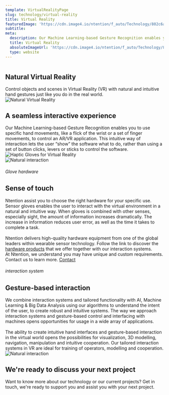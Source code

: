 ```yaml
---
template: VirtualRealityPage
slug: technology/virtual-reality
title: Virtual Reality
featuredImage: 'https://cdn.image4.io/ntention/f_auto/Technology/802c6ae9-df9f-4b66-9c2b-461528e668a4.Jpeg'
subtitle:
meta:
  description: Our Machine Learning-based Gesture Recognition enables you to use specific hand movements, like a flick of the wrist or a set of finger movements, to control an AR/VR application. This intuitive  way of interaction lets  the user “show” the software what to do, rather than using a set of button clicks, levers or sticks to control the software.
  title: Virtual Reality
  absoluteImageUrl: 'https://cdn.image4.io/ntention/f_auto/Technology/802c6ae9-df9f-4b66-9c2b-461528e668a4.Jpeg'
  type: website
---
```


<div class="tech-margin">
<div class="full-width technology-section-black">
    <div class="column">
        <div class="container hover-image">
        <h2>Natural Virtual Reality</h2>
        Control objects and scenes in Virtual Reality (VR) with natural and intuitive hand gestures just like you do in the real world.  
        </div>
    </div>
    <div class="column">
        <div class="container">
            <img src="/images/technology/VR-showcase.jpg" alt="Natural Virtual Reality">
        </div>
    </div>
</div>
</div>

<div class="section">
    <div class="taCenter">
        <h2>A seamless interactive experience</h2>
        <div class="container skinnier">
        Our Machine Learning-based Gesture Recognition enables you to use specific hand movements, like a flick of the wrist or a set of finger movements, to control an AR/VR application. This intuitive  way of interaction lets  the user “show” the software what to do, rather than using a set of button clicks, levers or sticks to control the software.  
        </div>
</div>

<div class="row space-100t">
<div class="column">
    <div class="container">
      <img src="/images/technology/Prime-2-Haptic.jpg" alt="Haptic Gloves for Virtual Reality">
      <div class="column3 right mobile-small">
        <img src="/images/technology/certified-dealer-dark.png" alt="Natural interaction">
      </div>
    </div>
</div>
<div class="column">
    <div class="container hover-image links">
    <h6>Glove hardware</h6>
    <h2>Sense of touch</h2>
    Ntention assist you to choose the right hardware for your specific use. Sensor gloves enables the user to interact with the virtual environment in a natural and intuitive way. When gloves is combined with other senses, especially sight, the amount of information increases dramatically. The increase in information reduces user error, as well as the time it takes to complete a task. <br><br>
    Ntention delivers high-quality hardware equipment from one of the global leaders within wearable sensor technology. Follow the link to discover the <a href="/technology/hardware">hardware products</a> that we offer together with our interaction systems.    
    </div>
</div>
</div>

<div class="section">
    <div class="full-width">
        <div class="container mobile-contact-container">
            At Ntention, we understand you may have unique and custom requirements. Contact us to learn more.
            <a class="button right mobile-contact" href="/contact">Contact</a>
        </div>
    </div>
</div>

<div class="row space-100t space-100b">
<h6>interaction system</h6>
<h2>Gesture-based interaction</h2>
<div class="column">
    <div class="container">
      We combine interaction systems and tailored functionality with AI, Machine Learning & Big Data Analysis using our algorithms to understand the intent of the user, to create robust and intuitive systems. The  way  we  approach  interaction  systems  and  gesture-based  control  and  interfacing  with machines opens opportunities for usage in a wide array of applications.<br><br>
      The ability to create intuitive hand   interfaces   and   gesture-based interaction  in  the  virtual  world  opens  the  possibilities  for  visualization,  3D  modelling, navigation,  manipulation  and  intuitive  cooperation.  Our tailored interaction  systems  in  VR are ideal  for training  of  operators,  modelling  and  cooperation.
    </div>
</div>
<div class="column">
    <div class="container">
        <img src="/images/technology/Manus-Prime-Haptic.jpg" alt="Natural interaction">
    </div>
</div>
</div>

<div class="row">
    <div class="taCenter" id="order">
        <h2>We're ready to discuss your next project</h2>
        <div class="container skinnier">
        Want to know more about our technology or our current projects? Get in touch, we're ready to support you and assist you with your next project.
        </div>
</div>
